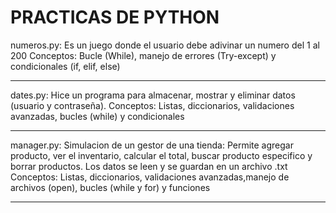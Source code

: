 # PRACTICAS DE PYTHON

numeros.py: Es un juego donde el usuario debe adivinar un numero del 1 al 200
Conceptos: Bucle (While), manejo de errores (Try-except) y condicionales (if, elif, else) 
_______________________________________________________________________________________________________________________
dates.py: Hice un programa para almacenar, mostrar y eliminar datos (usuario y contraseña). 
Conceptos: Listas, diccionarios, validaciones avanzadas, bucles (while) y condicionales
_______________________________________________________________________________________________________________________
manager.py: Simulacion de un gestor de una tienda: Permite agregar producto, ver el inventario, calcular el total, buscar producto especifico y borrar productos. Los datos se leen y se guardan en un archivo .txt
Conceptos: Listas, diccionarios, validaciones avanzadas,manejo de archivos (open), bucles (while y for)  y funciones
_______________________________________________________________________________________________________________________
